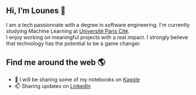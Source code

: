 ## Hi, I’m **Lounes** 👋
I am a tech passionnate with a degree in software engineering. I'm currently studying Machine Learning at [Université Paris Cité](https://u-paris.fr).\
I enjoy working on meaningful projects with a real impact. I strongly believe that technology has the potential to be a game changer.

## Find me around the web 🌎
- 👀 I will be sharing some of my notebooks on [Kaggle](https://www.kaggle.com/neslousc)
- 📫 Sharing updates on [LinkedIn](https://linkedin.com/in/lounes-mechouek) 

<!---
lounesmechouek/lounesmechouek is a ✨ special ✨ repository because its `README.md` (this file) appears on your GitHub profile.
You can click the Preview link to take a look at your changes.
--->
